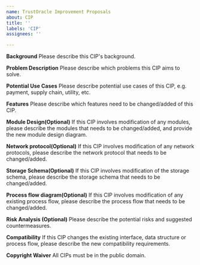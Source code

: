 ```yaml
---
name: TrustOracle Improvement Proposals
about: CIP
title: ''
labels: 'CIP'
assignees: ''

---
```


**Background**
Please describe this CIP's background.

**Problem Description**
Please describe which problems this CIP aims to solve.

**Potential Use Cases**
Please describe potential use cases of this CIP, e.g. payment, supply chain, utility, etc.

**Features**
Please describe which features need to be changed/added of this CIP.

**Module Design(Optional)**
If this CIP involves modification of any modules, please describe the modules that needs to be changed/added, and provide the new module design diagram.

**Network protocol(Optional)**
If this CIP involves modification of any network protocols, please describe the network protocol that needs to be changed/added. 

**Storage Schema(Optional)**
If this CIP involves modification of the storage schema, please describe the storage schema that needs to be changed/added. 

**Process flow diagram(Optional)**
If this CIP involves modification of any existing process flow, please describe the process flow that needs to be changed/added. 

**Risk Analysis (Optional)**
Please describe the potential risks and suggested countermeasures. 

**Compatibility**
If this CIP changes the existing interface, data structure or process flow, please describe the new compatibility requirements. 

**Copyright Waiver**
All CIPs must be in the public domain.
